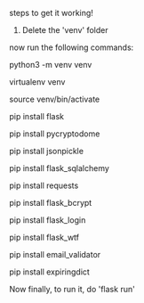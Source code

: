 steps to get it working!

1. Delete the 'venv' folder

now run the following commands:

python3 -m venv venv

virtualenv venv

source venv/bin/activate

pip install flask

pip install pycryptodome

pip install jsonpickle

pip install flask_sqlalchemy

pip install requests

pip install flask_bcrypt

pip install flask_login

pip install flask_wtf

pip install email_validator

pip install expiringdict

Now finally, to run it, do 'flask run'
